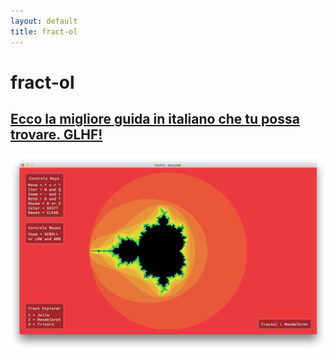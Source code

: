 ```yaml
---
layout: default
title: fract-ol
---
```


# fract-ol

## [Ecco la migliore guida in italiano che tu possa trovare. GLHF!](https://github.com/sisittu99/fract-ol#readme)

![img](../imgs/fractol.png)
